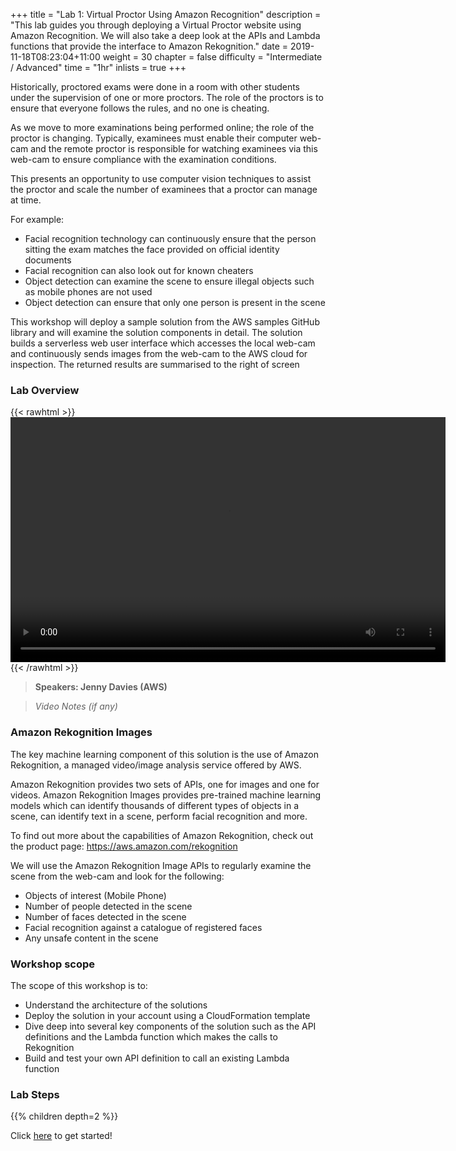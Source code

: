 +++
title = "Lab 1: Virtual Proctor Using Amazon Recognition"
description = "This lab guides you through deploying a Virtual Proctor website using Amazon Recognition. We will also take a deep look at the APIs and Lambda functions that provide the interface to Amazon Rekognition."
date = 2019-11-18T08:23:04+11:00
weight = 30
chapter = false
difficulty = "Intermediate / Advanced"
time = "1hr"
inlists = true
+++

Historically, proctored exams were done in a room with other students under the supervision of one or more proctors. The role of the proctors is to ensure that everyone follows the rules, and no one is cheating.

As we move to more examinations being performed online; the role of the proctor is changing. Typically, examinees must enable their computer web-cam and the remote proctor is responsible for watching examinees via this web-cam to ensure compliance with the examination conditions.

This presents an opportunity to use computer vision techniques to assist the proctor and scale the number of examinees that a proctor can manage at time. 

For example:
- Facial recognition technology can continuously ensure that the person sitting the exam matches the face provided on official identity documents
- Facial recognition can also look out for known cheaters
- Object detection can examine the scene to ensure illegal objects such as mobile phones are not used
- Object detection can ensure that only one person is present in the scene

This workshop will deploy a sample solution from the AWS samples GitHub library and will examine the solution components in detail. The solution builds a serverless web user interface which accesses the local web-cam and continuously sends images from the web-cam to the AWS cloud for inspection. The returned results are summarised to the right of screen


### Lab Overview

{{< rawhtml >}}
<video width="696" height="392" controls>
  <source src="https://d1tqhetmq9f85b.cloudfront.net/downloads/apacsecweek-lab4.mp4" type="video/mp4">
  Your browser doesn't support video.
</video>
{{< /rawhtml >}}

>  **Speakers: Jenny Davies (AWS)** 

>  *Video Notes (if any)*

### Amazon Rekognition Images
The key machine learning component of this solution is the use of Amazon Rekognition, a managed video/image analysis service offered by AWS.

Amazon Rekognition provides two sets of APIs, one for images and one for videos. Amazon Rekognition Images provides pre-trained machine learning models which can identify thousands of different types of objects in a scene, can identify text in a scene, perform facial recognition and more. 

To find out more about the capabilities of Amazon Rekognition, check out the product page: https://aws.amazon.com/rekognition

We will use the Amazon Rekognition Image APIs to regularly examine the scene from the web-cam and look for the following:
- Objects of interest (Mobile Phone)
- Number of people detected in the scene
- Number of faces detected in the scene
- Facial recognition against a catalogue of registered faces
- Any unsafe content in the scene


### Workshop scope
The scope of this workshop is to:
- Understand the architecture of the solutions
- Deploy the solution in your account using a CloudFormation template
- Dive deep into several key components of the solution such as the API definitions and the Lambda function which makes the calls to Rekognition
- Build and test your own API definition to call an existing Lambda function


### Lab Steps
{{% children depth=2 %}}


Click [here](./architecture/) to get started!
